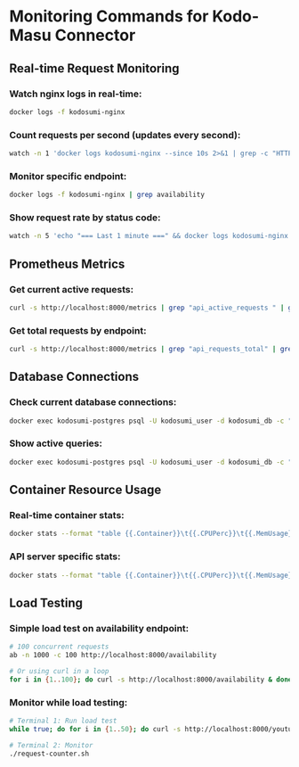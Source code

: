 # Monitoring Commands for Kodo-Masu Connector

## Real-time Request Monitoring

### Watch nginx logs in real-time:
```bash
docker logs -f kodosumi-nginx
```

### Count requests per second (updates every second):
```bash
watch -n 1 'docker logs kodosumi-nginx --since 10s 2>&1 | grep -c "HTTP/1.1"'
```

### Monitor specific endpoint:
```bash
docker logs -f kodosumi-nginx | grep availability
```

### Show request rate by status code:
```bash
watch -n 5 'echo "=== Last 1 minute ===" && docker logs kodosumi-nginx --since 1m 2>&1 | grep -E "HTTP/1.1\" [0-9]{3}" | awk "{print \$9}" | sort | uniq -c | sort -rn'
```

## Prometheus Metrics

### Get current active requests:
```bash
curl -s http://localhost:8000/metrics | grep "api_active_requests " | grep -v "#"
```

### Get total requests by endpoint:
```bash
curl -s http://localhost:8000/metrics | grep "api_requests_total" | grep -v "#" | sort -k2 -t'{' | tail -20
```

## Database Connections

### Check current database connections:
```bash
docker exec kodosumi-postgres psql -U kodosumi_user -d kodosumi_db -c "SELECT count(*) FROM pg_stat_activity WHERE datname = 'kodosumi_db';"
```

### Show active queries:
```bash
docker exec kodosumi-postgres psql -U kodosumi_user -d kodosumi_db -c "SELECT pid, now() - pg_stat_activity.query_start AS duration, query FROM pg_stat_activity WHERE (now() - pg_stat_activity.query_start) > interval '5 minutes';"
```

## Container Resource Usage

### Real-time container stats:
```bash
docker stats --format "table {{.Container}}\t{{.CPUPerc}}\t{{.MemUsage}}\t{{.NetIO}}"
```

### API server specific stats:
```bash
docker stats --format "table {{.Container}}\t{{.CPUPerc}}\t{{.MemUsage}}" $(docker ps --filter "name=api-server" -q)
```

## Load Testing

### Simple load test on availability endpoint:
```bash
# 100 concurrent requests
ab -n 1000 -c 100 http://localhost:8000/availability

# Or using curl in a loop
for i in {1..100}; do curl -s http://localhost:8000/availability & done; wait
```

### Monitor while load testing:
```bash
# Terminal 1: Run load test
while true; do for i in {1..50}; do curl -s http://localhost:8000/youtube_analysis/availability & done; wait; sleep 1; done

# Terminal 2: Monitor
./request-counter.sh
```